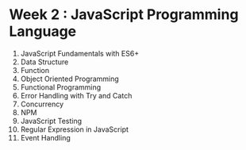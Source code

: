 # Week 2 : JavaScript Programming Language

1. JavaScript Fundamentals with ES6+
2. Data Structure
3. Function
4. Object Oriented Programming
5. Functional Programming
6. Error Handling with Try and Catch
7. Concurrency
8. NPM
9. JavaScript Testing
10. Regular Expression in JavaScript
11. Event Handling
